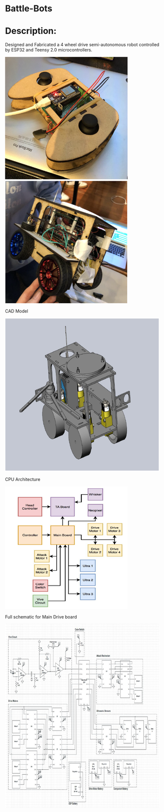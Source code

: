 # Battle-Bots



# Description:

Designed and Fabricated a 4 wheel drive semi-autonomous robot controlled by ESP32 and Teensy 2.0 microcontrollers.


  <img src="Img1.PNG" width="400" height="400"/>  <img src="Img2.PNG" width="400" height="400"/>
  
  
  CAD Model
  
  
  <img src="Img3.PNG" width="600" height="500"/>
    
   CPU Architecture
   
   <img src="Img4.PNG" width="400" height="400"/>
   
   Full schematic for Main Drive board
    
   <img src="Img5.PNG" width="800" height="600"/>
    
    

